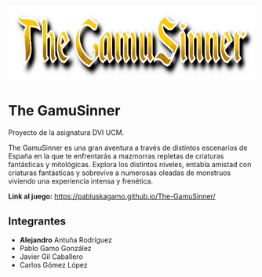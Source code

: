 <h1 align="center">
  <br>
  <img src="./public/img/titulo.png" height="150">
</h1>

# The GamuSinner
Proyecto de la asignatura DVI UCM.

The GamuSinner es una gran aventura a través de distintos escenarios de España en la
que te enfrentarás a mazmorras repletas de criaturas fantásticas y mitológicas. Explora
los distintos niveles, entabla amistad con criaturas fantásticas y sobrevive a numerosas
oleadas de monstruos viviendo una experiencia intensa y frenética.


**Link al juego:** https://pabluskagamo.github.io/The-GamuSinner/

## Integrantes
* **Alejandro** Antuña Rodríguez
* Pablo Gamo González
* Javier Gil Caballero
* Carlos Gómez López
